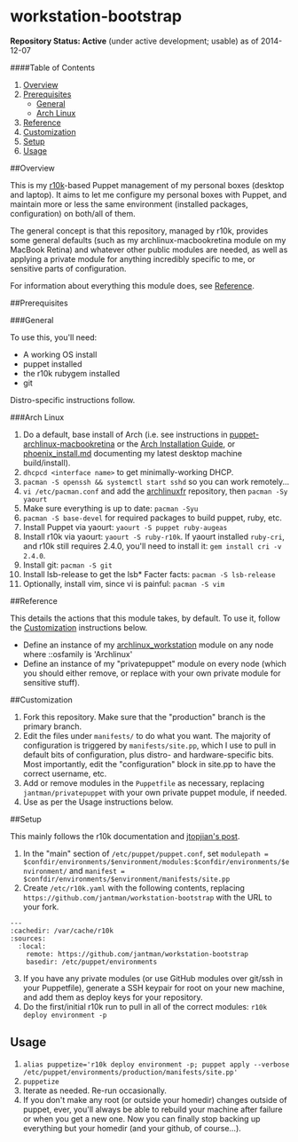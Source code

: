 # workstation-bootstrap

__Repository Status: Active__ (under active development; usable) as of 2014-12-07

####Table of Contents

1. [Overview](#overview)
2. [Prerequisites](#prerequisites)
    * [General](#general)
	* [Arch Linux](#arch-linux)
3. [Reference](#reference)
4. [Customization](#customization)
5. [Setup](#setup)
6. [Usage](#usage)


##Overview

This is my [r10k](https://github.com/adrienthebo/r10k)-based Puppet management of my personal boxes (desktop and laptop).
It aims to let me configure my personal boxes with Puppet, and maintain more or less the same environment (installed packages,
configuration) on both/all of them.

The general concept is that this repository, managed by r10k, provides some general defaults (such as my archlinux-macbookretina
module on my MacBook Retina) and whatever other public modules are needed, as well as applying a private module for anything
incredibly specific to me, or sensitive parts of configuration.

For information about everything this module does, see [Reference](#reference).

##Prerequisites

###General

To use this, you'll need:

* A working OS install
* puppet installed
* the r10k rubygem installed
* git

Distro-specific instructions follow.

###Arch Linux

1. Do a default, base install of Arch (i.e. see instructions in
   [puppet-archlinux-macbookretina](https://github.com/jantman/puppet-archlinux-macbookretina)
   or the [Arch Installation Guide](https://wiki.archlinux.org/index.php/Installation_guide), or
   [phoenix_install.md](phoenix_install.md) documenting my latest desktop machine build/install).
2. ``dhcpcd <interface name>`` to get minimally-working DHCP.
3. ``pacman -S openssh && systemctl start sshd`` so you can work remotely...
4. ``vi /etc/pacman.conf`` and add the [archlinuxfr](http://archlinux.fr/yaourt-en) repository,
   then ``pacman -Sy yaourt``
5. Make sure everything is up to date: ``pacman -Syu``
6. ``pacman -S base-devel`` for required packages to build puppet, ruby, etc.
7. Install Puppet via yaourt: ``yaourt -S puppet ruby-augeas``
8. Install r10k via yaourt: ``yaourt -S ruby-r10k``. If yaourt installed ``ruby-cri``, and r10k still
   requires 2.4.0, you'll need to install it: ``gem install cri -v 2.4.0``.
9. Install git: ``pacman -S git``
10. Install lsb-release to get the lsb* Facter facts: ``pacman -S lsb-release``
11. Optionally, install vim, since vi is painful: ``pacman -S vim``

##Reference

This details the actions that this module takes, by default. To use it, follow the [Customization](#customization)
instructions below.

* Define an instance of my [archlinux_workstation](https://github.com/jantman/puppet-archlinux-workstation) module on
  any node where ::osfamily is 'Archlinux'
* Define an instance of my "privatepuppet" module on every node (which you should either remove, or replace with your
  own private module for sensitive stuff).

##Customization

1. Fork this repository. Make sure that the "production" branch is the primary branch.
2. Edit the files under ``manifests/`` to do what you want. The majority of configuration is triggered by
   ``manifests/site.pp``, which I use to pull in default bits of configuration, plus distro- and hardware-specific
   bits. Most importantly, edit the "configuration" block in site.pp to have the correct username, etc.
3. Add or remove modules in the ``Puppetfile`` as necessary, replacing ``jantman/privatepuppet`` with
   your own private puppet module, if needed.
4. Use as per the Usage instructions below.

##Setup

This mainly follows the r10k documentation and [jtopjian's post](http://terrarum.net/administration/puppet-infrastructure-with-r10k.html).

1. In the "main" section of ``/etc/puppet/puppet.conf``,
   set ``modulepath = $confdir/environments/$environment/modules:$confdir/environments/$environment/``
   and ``manifest = $confdir/environments/$environment/manifests/site.pp``
2. Create ``/etc/r10k.yaml`` with the following contents, replacing ``https://github.com/jantman/workstation-bootstrap``
   with the URL to your fork.

```
---
:cachedir: /var/cache/r10k
:sources:
  :local:
    remote: https://github.com/jantman/workstation-bootstrap
    basedir: /etc/puppet/environments
```

3. If you have any private modules (or use GitHub modules over git/ssh in your Puppetfile), generate
   a SSH keypair for root on your new machine, and add them as deploy keys for your repository.
4. Do the first/initial r10k run to pull in all of the correct modules: ``r10k deploy environment -p``

Usage
-----

1. ``alias puppetize='r10k deploy environment -p; puppet apply --verbose /etc/puppet/environments/production/manifests/site.pp'``
2. ``puppetize``
3. Iterate as needed. Re-run occasionally.
4. If you don't make any root (or outside your homedir) changes outside of puppet, ever,
   you'll always be able to rebuild your machine after failure or when you get a new one.
   Now you can finally stop backing up everything but your homedir (and your github, of course...).

